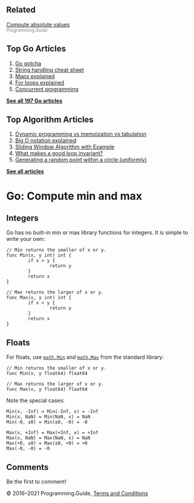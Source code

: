 <span class="underline"></span>

<span class="underline"></span>

Related
-------

[Compute absolute values](absolute-value-int-float.html)  
<span style="color: grey; font-style: italic; font-size: smaller">Programming.Guide</span>

Top Go Articles
---------------

1.  [Go gotcha](go-gotcha.html)
2.  [String handling cheat sheet](string-functions-reference-cheat-sheet.html)
3.  [Maps explained](maps-explained.html)
4.  [For loops explained](for-loop.html)
5.  [Concurrent programming](go-concurrency-tutorial.html)

[**See all 197 Go articles**](index.html)

<span class="underline"></span>

Top Algorithm Articles
----------------------

1.  [Dynamic programming vs memoization vs tabulation](../dynamic-programming-vs-memoization-vs-tabulation.html)
2.  [Big O notation explained](../big-o-notation-explained.html)
3.  [Sliding Window Algorithm with Example](../sliding-window-example.html)
4.  [What makes a good loop invariant?](../what-makes-a-good-loop-invariant.html)
5.  [Generating a random point within a circle (uniformly)](../random-point-within-circle.html)

[**See all articles**](../index.html)

Go: Compute min and max
=======================

Integers
--------

Go has no built-in min or max library functions for integers. It is simple to write your own:

    // Min returns the smaller of x or y.
    func Min(x, y int) int {
            if x > y {
                    return y
            }
            return x
    }

    // Max returns the larger of x or y.
    func Max(x, y int) int {
            if x < y {
                    return y
            }
            return x
    }

Floats
------

For floats, use [`math.Min`](https://golang.org/pkg/math/#Min) and [`math.Max`](https://golang.org/pkg/math/#Max) from the standard library:

    // Min returns the smaller of x or y.
    func Min(x, y float64) float64

    // Max returns the larger of x or y. 
    func Max(x, y float64) float64

Note the special cases:

    Min(x, -Inf) = Min(-Inf, x) = -Inf
    Min(x, NaN) = Min(NaN, x) = NaN
    Min(-0, ±0) = Min(±0, -0) = -0

    Max(x, +Inf) = Max(+Inf, x) = +Inf
    Max(x, NaN) = Max(NaN, x) = NaN
    Max(+0, ±0) = Max(±0, +0) = +0
    Max(-0, -0) = -0

Comments
--------

Be the first to comment!

© 2016–2021 Programming.Guide, [Terms and Conditions](../terms-and-conditions.html)
